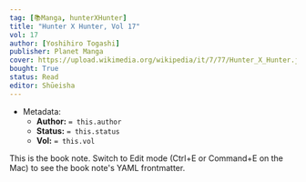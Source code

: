 ```yaml
---
tag: [📚Manga, hunterXHunter]
title: "Hunter X Hunter, Vol 17"
vol: 17
author: [Yoshihiro Togashi]
publisher: Planet Manga
cover: https://upload.wikimedia.org/wikipedia/it/7/77/Hunter_X_Hunter.jpg
bought: True
status: Read
editor: Shūeisha
---
```



- Metadata:
	- **Author:** `= this.author`
	- **Status:** `= this.status`
	- **Vol:** `= this.vol`

This is the book note. Switch to Edit mode (Ctrl+E or Command+E on the Mac) to see the book note's YAML frontmatter.